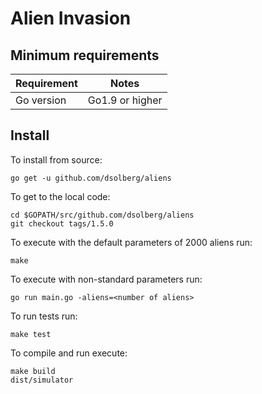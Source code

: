 # Alien Invasion

## Minimum requirements

Requirement|Notes
---|---
Go version | Go1.9 or higher

## Install

To install from source:

```
go get -u github.com/dsolberg/aliens
```

To get to the local code:
```
cd $GOPATH/src/github.com/dsolberg/aliens
git checkout tags/1.5.0
```

To execute with the default parameters of 2000 aliens run:

```
make
```

To execute with non-standard parameters run:

```
go run main.go -aliens=<number of aliens>
```

To run tests run:
```
make test
```

To compile and run execute:

```
make build
dist/simulator
```
